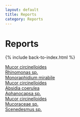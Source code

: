 ```yaml
---
layout: default
title: Reports
category: Reports
---
```

# Reports
{% include back-to-index.html %}

<a href="/ebook/assets/pdfs/Report_Filippa_Fungi_edited.pdf" target="blank">Mucor circinelloides</a> <br>
<a href="/ebook/assets/pdfs/algae_jansson.a.pdf" target="blank">Rhinomonas sp.</a> <br>
<a href="/ebook/assets/pdfs/Algae_report_Julius_Falck.pdf" target="blank">Monoraphidium mirabile</a> <br>
<a href="/ebook/assets/pdfs/Fungi_jansson.a.pdf" target="blank">Mucor circinelloides</a> <br>
<a href="/ebook/assets/pdfs/Fungi_report_Julius_Falck.pdf" target="blank">Absidia coerulea</a><br>
<a href="/ebook/assets/pdfs/Lab_report_algae-CamdenKK.pdf" target="blank">Aphanocapsa sp.</a><br>
<a href="/ebook/assets/pdfs/Lab_report_fungi-CamdenKK1.pdf" target="blank">Mucor circinelloides</a><br>
<a href="/ebook/assets/pdfs/Mucoraceae_sp.pdf" target="blank">Mucoraceae sp.</a> <br>
<a href="/ebook/assets/pdfs/Scenedesmus_sp.pdf" target="blank">Scenedesmus sp.</a> <br>
